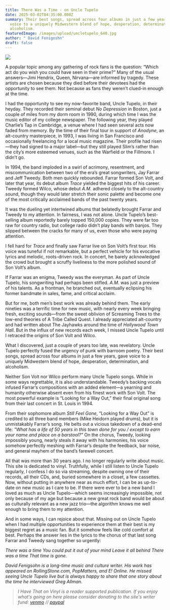 ```yaml
---
title: There Was a Time - on Uncle Tupelo
date: 2025-03-02T04:35:00.000Z
summary: Their best songs, spread across four albums in just a few years, gave
  voice to a uniquely Midwestern blend of hope, desperation, determination, and
  alcoholism.
featuredImage: /images/upload/uncletupelo_640.jpg
author: " David Fenigoshn"
draft: false
---
```



![](/images/upload/uncletupelo_640.jpg)

A popular topic among any gathering of rock fans is the question: “Which act do you wish you could have seen in their prime?” Many of the usual answers—Jimi Hendrix, Queen, Nirvana—are informed by tragedy. These artists are chosen because they died before their devotees had the opportunity to see them. Not because as fans they weren’t clued-in enough at the time.

I had the opportunity to see my now-favorite band, Uncle Tupelo, in their heyday. They recorded their seminal debut *No Depression* in Boston, just a couple of miles from my dorm room in 1990, during which time I was the music editor of my college newspaper. The following year, they played Charlie’s Tap in Cambridge, a venue where I had seen several acts now faded from memory. By the time of their final tour in support of *Anodyne*, an alt-country masterpiece, in 1993, I was living in San Francisco and occasionally freelancing for a local music magazine. Their profile had risen—they had signed to a major label—but they still played Slim’s rather than the city’s more esteemed venues, such as the Warfield or the Fillmore. I didn’t go.

In 1994, the band imploded in a swirl of acrimony, resentment, and miscommunication between two of the era’s great songwriters, Jay Farrar and Jeff Tweedy. Both men quickly rebounded. Farrar formed Son Volt, and later that year, its debut album *Trace* yielded the biggest hits of his career. Tweedy formed Wilco, whose debut *A.M.* adhered closely to the alt-country sound, though they would later stretch their sonic palette and become one of the most critically acclaimed bands of the past twenty years.

It was the dueling yet intertwined albums that belatedly brought Farrar and Tweedy to my attention. In fairness, I was not alone. Uncle Tupelo’s best-selling album reportedly barely topped 150,000 copies. They were far too raw for country radio, but college radio didn’t play bands with banjos. They slipped between the cracks for many of us, even those who were paying attention.

I fell hard for *Trace* and finally saw Farrar live on Son Volt’s first tour. His voice was tuneful if not remarkable, but a perfect vehicle for his evocative lyrics and melodic, roots-driven rock. In concert, he barely acknowledged the crowd but brought a scruffy liveliness to the more polished sound of Son Volt’s album.

If Farrar was an enigma, Tweedy was the everyman. As part of Uncle Tupelo, his songwriting had perhaps been stifled. *A.M.* was just a preview of his talents. As a frontman, he branched out, eventually eclipsing his former bandmate in sales, fame, and critical acclaim.

But for me, both men’s best work was already behind them. The early nineties was a terrific time for new music, with nearly every week bringing fresh, exciting sounds—from the sweet oblivion of Screaming Trees to the low-end theories of A Tribe Called Quest. I already appreciated alt-country and had written about The Jayhawks around the time of *Hollywood Town Hall*. But in the influx of new records each week, I missed Uncle Tupelo until I retraced the origins of Son Volt and Wilco.

What I discovered, just a couple of years too late, was revelatory. Uncle Tupelo perfectly fused the urgency of punk with barroom poetry. Their best songs, spread across four albums in just a few years, gave voice to a uniquely Midwestern blend of hope, desperation, determination, and alcoholism.

Neither Son Volt nor Wilco perform many Uncle Tupelo songs. While in some ways regrettable, it is also understandable. Tweedy’s backing vocals infused Farrar’s compositions with an added element—a yearning and humanity otherwise absent even from his finest work with Son Volt. The most powerful example is “Looking for a Way Out,” their final original song from their last concert in St. Louis in 1994.

From their sophomore album *Still Feel Gone*, “Looking for a Way Out” is credited to all three band members (Mike Heidorn played drums), but it is unmistakably Farrar’s song. He belts out a vicious takedown of a dead-end life: *"What has a life of 50 years in this town done for you / except to earn your name and place on a barstool?"* On the chorus, Tweedy, looking impossibly young, nearly steals it away with his harmonies, his voice somehow perfectly meshing with Farrar’s despite the feedback, bar noise, and general mayhem of the band’s farewell concert.

All that was more than 30 years ago. I no longer regularly write about music. This site is dedicated to vinyl. Truthfully, while I still listen to Uncle Tupelo regularly, I confess I do so via streaming, despite owning one of their records, all their CDs, and, buried somewhere in a closet, a few cassettes. Now, without putting in anywhere near as much effort, I can be as up-to-date on new music as I care to be. If there were ever to be a new band I loved as much as Uncle Tupelo—which seems increasingly impossible, not only because of my age but because a new great rock band would be about as culturally relevant as a new jazz trio—the algorithm knows me well enough to bring them to my attention.

And in some ways, I can rejoice about that. Missing out on Uncle Tupelo when I had multiple opportunities to experience them at their best is my biggest regret as a music fan. But it somehow feels like cold comfort at best. Perhaps the answer lies in the lyrics to the chorus of that last song Farrar and Tweedy sang together so urgently:

*There was a time*
 *You could put it out of your mind*
 *Leave it all behind*
 *There was a time*
 *That time is gone.*

*David Fenigsohn is a long-time music and culture writer. His work has appeared on RollingStone.com, PopMatters, and E! Online. He missed seeing Uncle Tupelo live but is always happy to share that one story about the time he interviewed Greg Allman.*

> *I Have That on Vinyl is a reader supported publication. If you enjoy what's going on here please consider donating to the site's writer fund: [venmo](https://account.venmo.com/u/Michele-Catalano2659) // [paypal](https://www.paypal.com/paypalme/goingitaloneny?country.x=US&locale.x=en_US)*
